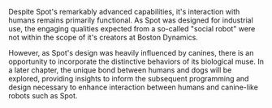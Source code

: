 Despite Spot's remarkably advanced capabilities, it's interaction with humans remains primarily functional. As Spot was designed for industrial use, the engaging qualities expected from a so-called "social robot" were not within the scope of it's creators at Boston Dynamics.

However, as Spot's design was heavily influenced by canines, there is an opportunity to incorporate the distinctive behaviors of its biological muse. In a later chapter, the unique bond between humans and dogs will be explored, providing insights to inform the subsequent programming and design necessary to enhance interaction between humans and canine-like robots such as Spot.

